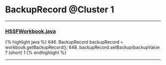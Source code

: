 # BackupRecord @Cluster 1

***

### [HSSFWorkbook.java](https://searchcode.com/codesearch/view/15642316/)
{% highlight java %}
646. BackupRecord backupRecord = workbook.getBackupRecord();
648. backupRecord.setBackup(backupValue ? (short) 1
{% endhighlight %}

***


